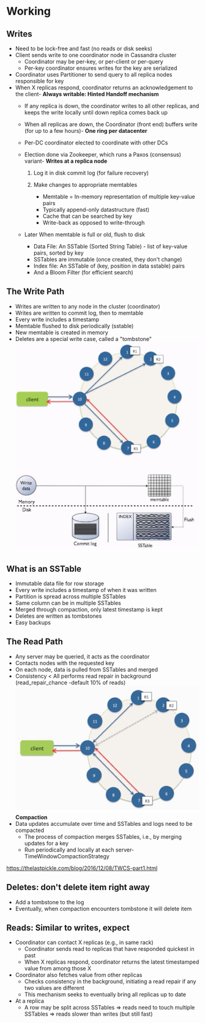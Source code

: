 # Working

## Writes

- Need to be lock-free and fast (no reads or disk seeks)
- Client sends write to one coordinator node in Cassandra cluster
  - Coordinator may be per-key, or per-client or per-query
  - Per-key coordinator ensures writes for the key are serialized
- Coordinator uses Partitioner to send query to all replica nodes responsible for key
- When X replicas respond, coordinator returns an acknowledgement to the client- **Always writable: Hinted Handoff mechanism**
  - If any replica is down, the coordinator writes to all other replicas, and keeps the write locally until down replica comes back up
  - When all replicas are down, the Coordinator (front end) buffers write (for up to a few hours)- **One ring per datacenter**
  - Per-DC coordinator elected to coordinate with other DCs
  - Election done via Zookeeper, which runs a Paxos (consensus) variant- **Writes at a replica node**

    1. Log it in disk commit log (for failure recovery)

    2. Make changes to appropriate memtables
        - Memtable = In-memory representation of multiple key-value pairs
        - Typically append-only datastructure (fast)
        - Cache that can be searched by key
        - Write-back as opposed to write-through
  - Later When memtable is full or old, flush to disk
    - Data File: An SSTable (Sorted String Table) - list of key-value pairs, sorted by key
    - SSTables are immutable (once created, they don't change)
    - Index file: An SSTable of (key, position in data sstable) pairs
    - And a Bloom Filter (for efficient search)

## The Write Path

- Writes are written to any node in the cluster (coordinator)
- Writes are written to commit log, then to memtable
- Every write includes a timestamp
- Memtable flushed to disk periodically (sstable)
- New memtable is created in memory
- Deletes are a special write case, called a "tombstone"
![image](../../../media/Cassandra_Working-image1.jpg)

## What is an SSTable

- Immutable data file for row storage
- Every write includes a timestamp of when it was written
- Partition is spread across multiple SSTables
- Same column can be in multiple SSTables
- Merged through compaction, only latest timestamp is kept
- Deletes are written as tombstones
- Easy backups

## The Read Path

- Any server may be queried, it acts as the coordinator
- Contacts nodes with the requested key
- On each node, data is pulled from SSTables and merged
- Consistency < All performs read repair in background (read_repair_chance -default 10% of reads)
![image](../../../media/Cassandra_Working-image2.jpg)**Compaction**
- Data updates accumulate over time and SSTables and logs need to be compacted
  - The process of compaction merges SSTables, i.e., by merging updates for a key
  - Run periodically and locally at each server- TimeWindowCompactionStrategy

<https://thelastpickle.com/blog/2016/12/08/TWCS-part1.html>

## Deletes: don't delete item right away

- Add a tombstone to the log
- Eventually, when compaction encounters tombstone it will delete item

## Reads: Similar to writes, expect

- Coordinator can contact X replicas (e.g., in same rack)
  - Coordinator sends read to replicas that have responded quickest in past
  - When X replicas respond, coordinator returns the latest timestamped value from among those X
- Coordinator also fetches value from other replicas
  - Checks consistency in the background, initiating a read repair if any two values are different
  - This mechanism seeks to eventually bring all replicas up to date
- At a replica
  - A row may be split across SSTables => reads need to touch multiple SSTables => reads slower than writes (but still fast)
